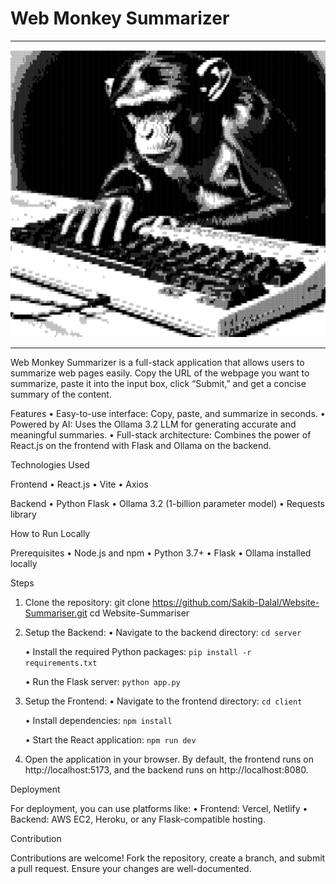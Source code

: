 # Web Monkey Summarizer

<hr>
<img src="./screenshots/img 2.png">
<br>
<hr>

Web Monkey Summarizer is a full-stack application that allows users to summarize web pages easily. Copy the URL of the webpage you want to summarize, paste it into the input box, click “Submit,” and get a concise summary of the content.

Features
	•	Easy-to-use interface: Copy, paste, and summarize in seconds.
	•	Powered by AI: Uses the Ollama 3.2 LLM for generating accurate and meaningful summaries.
	•	Full-stack architecture: Combines the power of React.js on the frontend with Flask and Ollama on the backend.

Technologies Used

Frontend
	•	React.js
	•	Vite
	•	Axios

Backend
	•	Python Flask
	•	Ollama 3.2 (1-billion parameter model)
	•	Requests library

How to Run Locally

Prerequisites
	•	Node.js and npm
	•	Python 3.7+
	•	Flask
	•	Ollama installed locally

Steps

1.	Clone the repository:
git clone https://github.com/Sakib-Dalal/Website-Summariser.git
cd Website-Summariser


2.	Setup the Backend:
    •	Navigate to the backend directory:
    `cd server`

    • Install the required Python packages:
    `pip install -r requirements.txt`

    • Run the Flask server:
    `python app.py`


3.	Setup the Frontend:
    •	Navigate to the frontend directory:
    `cd client`

    • Install dependencies:
    `npm install`

    • Start the React application:
    `npm run dev`

4.	Open the application in your browser. By default, the frontend runs on http://localhost:5173, and the backend runs on http://localhost:8080.

Deployment

For deployment, you can use platforms like:
	•	Frontend: Vercel, Netlify
	•	Backend: AWS EC2, Heroku, or any Flask-compatible hosting.

Contribution

Contributions are welcome! Fork the repository, create a branch, and submit a pull request. Ensure your changes are well-documented.

